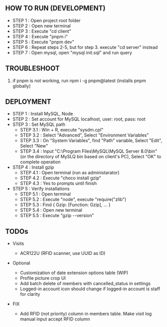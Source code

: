 ## HOW TO RUN (DEVELOPMENT)
- STEP 1 : Open project root folder
- STEP 2 : Open new terminal
- STEP 3 : Execute "cd client"
- STEP 4 : Execute "pnpm i"
- STEP 5 : Execute "pnpm dev"
- STEP 6 : Repeat steps 2-5, but for step 3. execute "cd server" instead
- STEP 7 : Open mysql, open "mysql init.sql" and run query

## TROUBLESHOOT
1. if pnpm is not working, run npm i -g pnpm@latest (installs pnpm globally)

## DEPLOYMENT
- STEP 1 : Install MySQL, Node
- STEP 2 : Set account for MySQL localhost, user: root, pass: root
- STEP 3 : Set MySQL path
  - STEP 3.1 : Win + R, execute "sysdm.cpl"
  - STEP 3.2 : Select "Advanced", Select "Environment Variables"
  - STEP 3.3 : On "System Variables", find "Path" variable, Select "Edit", Select "New"
  - STEP 3.4 : Input "C:\Program Files\MySQL\MySQL Server 8.0\bin" (or the directory of MySLQ bin based on client's PC), Select "OK" to complete operation
- STEP 4 : Install gzip
  - STEP 4.1 : Open terminal (run as administarator)
  - STEP 4.2 : Execute "choco install gzip"
  - STEP 4.3 : Yes to prompts until finish
- STEP 5 : Verify installations
  - STEP 5.1 : Open terminal
  - STEP 5.2 : Execute "node", execute "require("zlib")
  - STEP 5.3 : Find { Gzip: [Function: Gzip], … }
  - STEP 5.4 : Open new terminal
  - STEP 5.5 : Execute "gzip --version"

## TODOs
- Visits
  - ACR122U (RFID scanner, use UUID as ID)

- Optional
  - Customization of date extension options table (WIP)
  - Profile picture crop UI
  - Add batch delete of members with cancelled_status in settings
  - Logged-in account icon should change if logged-in account is staff for clarity

- FIX
  - Add RFID (not priority) column in members table. Make visit log manual input accept RFID column